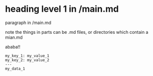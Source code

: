 
# heading level 1 in /main.md

paragraph in /main.md

note the things in parts can be .md files, or directories which contain a mian.md

ababa!!

~~~ parts
my_key_1: my_value_1
my_key_2: my_value_2
---
my_data_1
~~~


<!-- 
~~~ parts
quote: Simplicity is the ultimate sophistication.
who: Leonardo da Vinci
---
a_intro
b_aaa
c_dee
d_doo
~~~
 -->
